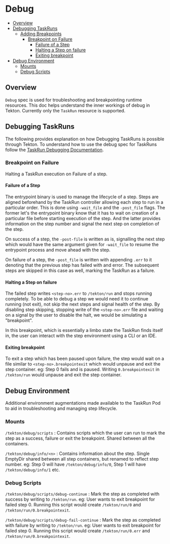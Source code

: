<!--
---
linkTitle: "Debug"
weight: 11
---
-->
# Debug

- [Overview](#overview)
- [Debugging TaskRuns](#debugging-taskruns)
  - [Adding Breakpoints](#adding-breakpoints)
    - [Breakpoint on Failure](#breakpoint-on-failure)
      - [Failure of a Step](#failure-of-a-step)
      - [Halting a Step on failure](#halting-a-step-on-failure)
      - [Exiting breakpoint](#exiting-breakpoint)
- [Debug Environment](#debug-environment)
  - [Mounts](#mounts)
  - [Debug Scripts](#debug-scripts)


## Overview

`Debug` spec is used for troubleshooting and breakpointing runtime resources. This doc helps understand the inner 
workings of debug in Tekton. Currently only the `TaskRun` resource is supported. 

## Debugging TaskRuns

The following provides explanation on how Debugging TaskRuns is possible through Tekton. To understand how to use 
the debug spec for TaskRuns follow the [TaskRun Debugging Documentation](taskruns.md#debugging-a-taskrun).

### Breakpoint on Failure

Halting a TaskRun execution on Failure of a step.

#### Failure of a Step

The entrypoint binary is used to manage the lifecycle of a step. Steps are aligned beforehand by the TaskRun controller
allowing each step to run in a particular order. This is done using `-wait_file` and the `-post_file` flags. The former 
let's the entrypoint binary know that it has to wait on creation of a particular file before starting execution of the step.
And the latter provides information on the step number and signal the next step on completion of the step.

On success of a step, the `-post-file` is written as is, signalling the next step which would have the same argument given
for `-wait_file` to resume the entrypoint process and move ahead with the step. 

On failure of a step, the `-post_file` is written with appending `.err` to it denoting that the previous step has failed with
and error. The subsequent steps are skipped in this case as well, marking the TaskRun as a failure.

#### Halting a Step on failure

The failed step writes `<step-no>.err` to `/tekton/run` and stops running completely. To be able to debug a step we would
need it to continue running (not exit), not skip the next steps and signal health of the step. By disabling step skipping, 
stopping write of the `<step-no>.err` file and waiting on a signal by the user to disable the halt, we would be simulating a 
"breakpoint".

In this breakpoint, which is essentially a limbo state the TaskRun finds itself in, the user can interact with the step 
environment using a CLI or an IDE. 

#### Exiting breakpoint

To exit a step which has been paused upon failure, the step would wait on a file similar to `<step-no>.breakpointexit` which 
would unpause and exit the step container. eg: Step 0 fails and is paused. Writing `0.breakpointexit` in `/tekton/run`
would unpause and exit the step container.

## Debug Environment 

Additional environment augmentations made available to the TaskRun Pod to aid in troubleshooting and managing step lifecycle.

### Mounts

`/tekton/debug/scripts` : Contains scripts which the user can run to mark the step as a success, failure or exit the breakpoint.
Shared between all the containers.

`/tekton/debug/info/<n>` : Contains information about the step. Single EmptyDir shared between all step containers, but renamed 
to reflect step number. eg: Step 0 will have `/tekton/debug/info/0`, Step 1 will have `/tekton/debug/info/1` etc.

### Debug Scripts

`/tekton/debug/scripts/debug-continue` : Mark the step as completed with success by writing to `/tekton/run`. eg: User wants to exit
breakpoint for failed step 0. Running this script would create `/tekton/run/0` and `/tekton/run/0.breakpointexit`.

`/tekton/debug/scripts/debug-fail-continue` : Mark the step as completed with failure by writing to `/tekton/run`. eg: User wants to exit
breakpoint for failed step 0. Running this script would create `/tekton/run/0.err` and `/tekton/run/0.breakpointexit`.